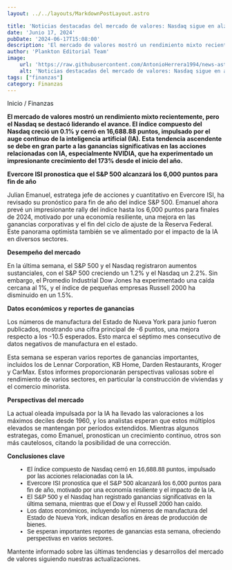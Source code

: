 ```yaml
---
layout: ../../layouts/MarkdownPostLayout.astro

title: 'Noticias destacadas del mercado de valores: Nasdaq sigue en alza gracias al impulso de la inteligencia artificial'
date: 'Junio 17, 2024'
pubDate: '2024-06-17T15:08:00'
description: 'El mercado de valores mostró un rendimiento mixto recientemente, pero el Nasdaq se destacó liderando el avance. '
author: 'Plankton Editorial Team'
image:
    url: 'https://raw.githubusercontent.com/AntonioHerrera1994/news-astro/master/src/assets/finanzas/finanzas51.webp'
    alt: 'Noticias destacadas del mercado de valores: Nasdaq sigue en alza gracias al impulso de la inteligencia artificial'
tags: ["finanzas"]
category: Finanzas
---
```

<style>
    ul{
        font-family: 'Helvetica', sans-serif;
    }
    li{
        margin-left: 22px
    }
</style>

<span><a href="/" style="text-decoration:none;color:#0F1416">Inicio</a> / <a href="/finanzas" style="text-decoration:none;color:#0F1416">Finanzas</a></span>


<p style="font-weight: bold;">El mercado de valores mostró un rendimiento mixto recientemente, pero el Nasdaq se destacó liderando el avance. El índice compuesto del Nasdaq creció un 0.1% y cerró en 16,688.88 puntos, impulsado por el auge continuo de la inteligencia artificial (IA). Esta tendencia ascendente se debe en gran parte a las ganancias significativas en las acciones relacionadas con IA, especialmente NVIDIA, que ha experimentado un impresionante crecimiento del 173% desde el inicio del año.</p>

**Evercore ISI pronostica que el S&P 500 alcanzará los 6,000 puntos para fin de año**

Julian Emanuel, estratega jefe de acciones y cuantitativo en Evercore ISI, ha revisado su pronóstico para fin de año del índice S&P 500. Emanuel ahora prevé un impresionante rally del índice hasta los 6,000 puntos para finales de 2024, motivado por una economía resiliente, una mejora en las ganancias corporativas y el fin del ciclo de ajuste de la Reserva Federal. Este panorama optimista también se ve alimentado por el impacto de la IA en diversos sectores.

**Desempeño del mercado**

En la última semana, el S&P 500 y el Nasdaq registraron aumentos sustanciales, con el S&P 500 creciendo un 1.2% y el Nasdaq un 2.2%. Sin embargo, el Promedio Industrial Dow Jones ha experimentado una caída cercana al 1%, y el índice de pequeñas empresas Russell 2000 ha disminuido en un 1.5%.

**Datos económicos y reportes de ganancias**

Los números de manufactura del Estado de Nueva York para junio fueron publicados, mostrando una cifra principal de -6 puntos, una mejora respecto a los -10.5 esperados. Esto marca el séptimo mes consecutivo de datos negativos de manufactura en el estado.

Esta semana se esperan varios reportes de ganancias importantes, incluidos los de Lennar Corporation, KB Home, Darden Restaurants, Kroger y CarMax. Estos informes proporcionarán perspectivas valiosas sobre el rendimiento de varios sectores, en particular la construcción de viviendas y el comercio minorista.

**Perspectivas del mercado**

La actual oleada impulsada por la IA ha llevado las valoraciones a los máximos deciles desde 1960, y los analistas esperan que estos múltiplos elevados se mantengan por períodos extendidos. Mientras algunos estrategas, como Emanuel, pronostican un crecimiento continuo, otros son más cautelosos, citando la posibilidad de una corrección.

**Conclusiones clave**
<ul>
<li>El índice compuesto de Nasdaq cerró en 16,688.88 puntos, impulsado por las acciones relacionadas con la IA.</li>
<li>Evercore ISI pronostica que el S&P 500 alcanzará los 6,000 puntos para fin de año, motivado por una economía resiliente y el impacto de la IA.</li>
<li>El S&P 500 y el Nasdaq han registrado ganancias significativas en la última semana, mientras que el Dow y el Russell 2000 han caído.</li>
<li>Los datos económicos, incluyendo los números de manufactura del Estado de Nueva York, indican desafíos en áreas de producción de bienes.</li>
<li>Se esperan importantes reportes de ganancias esta semana, ofreciendo perspectivas en varios sectores.</li>
</ul>


Mantente informado sobre las últimas tendencias y desarrollos del mercado de valores siguiendo nuestras actualizaciones.